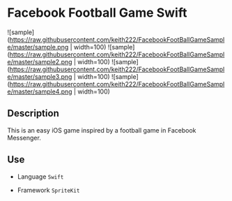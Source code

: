 # Facebook Football Game Swift
![sample](https://raw.githubusercontent.com/keith222/FacebookFootBallGameSample/master/sample.png | width=100)
![sample](https://raw.githubusercontent.com/keith222/FacebookFootBallGameSample/master/sample2.png | width=100)
![sample](https://raw.githubusercontent.com/keith222/FacebookFootBallGameSample/master/sample3.png | width=100)
![sample](https://raw.githubusercontent.com/keith222/FacebookFootBallGameSample/master/sample4.png | width=100)

## Description
This is an easy iOS game inspired by a football game in Facebook Messenger.

## Use

* Language
`Swift`

* Framework
`SpriteKit`

